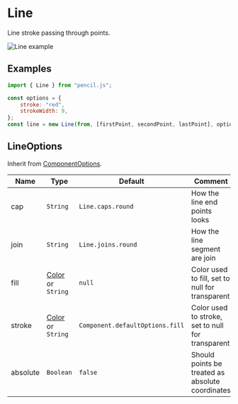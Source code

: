 # Line

Line stroke passing through points.

![Line example](../../../media/examples/line.png)


## Examples

```js
import { Line } from "pencil.js";

const options = {
    stroke: "red",
    strokeWidth: 9,
};
const line = new Line(from, [firstPoint, secondPoint, lastPoint], options);
```


## LineOptions
Inherit from [ComponentOptions](../component/readme.md#componentoptions).

| Name     | Type                                    | Default                         | Comment                                           |
|----------|-----------------------------------------|---------------------------------|---------------------------------------------------|
| cap      | `String`                                | `Line.caps.round`               | How the line end points looks                     |
| join     | `String`                                | `Line.joins.round`              | How the line segment are join                     |
| fill     | [Color](../color/readme.md) or `String` | `null`                          | Color used to fill, set to null for transparent   |
| stroke   | [Color](../color/readme.md) or `String` | `Component.defaultOptions.fill` | Color used to stroke, set to null for transparent |
| absolute | `Boolean`                               | `false`                         | Should points be treated as absolute coordinates  |

